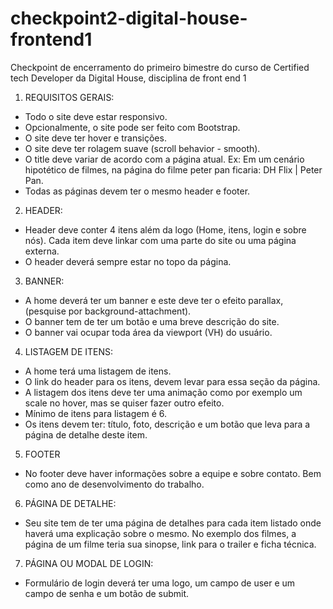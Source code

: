 # checkpoint2-digital-house-frontend1
Checkpoint de encerramento do primeiro bimestre do curso de Certified tech Developer da Digital House, disciplina de front end 1

1. REQUISITOS GERAIS:

- Todo o site deve estar responsivo.
- Opcionalmente, o site pode ser feito com Bootstrap.
- O site deve ter hover e transições.
- O site deve ter rolagem suave (scroll behavior - smooth).
- O title deve variar de acordo com a página atual. Ex: Em um cenário hipotético de    filmes, na página do filme peter pan ficaria: DH Flix | Peter Pan.
- Todas as páginas devem ter o mesmo header e footer.

2. HEADER:
- Header deve conter 4 itens além da logo (Home, itens, login e sobre nós). Cada item deve linkar com uma parte do site ou uma página externa.
- O header deverá sempre estar no topo da página. 

3. BANNER:
- A home deverá ter um banner e este deve ter o efeito parallax, (pesquise por background-attachment).
- O banner tem de ter um botão e uma breve descrição do site.
- O banner vai ocupar toda área da viewport (VH) do usuário. 


4. LISTAGEM DE ITENS:
- A home terá uma listagem de itens. 
- O link do header para os itens, devem levar para essa seção da página.
- A listagem dos itens deve ter uma animação como por exemplo um scale no hover, mas se quiser fazer outro efeito.
- Mínimo de itens para listagem é 6.
- Os itens devem ter: título, foto, descrição e um botão que leva para a página de detalhe deste item.

5. FOOTER
- No footer deve haver informações sobre a equipe e sobre contato. Bem como ano de desenvolvimento do trabalho. 

6. PÁGINA DE DETALHE:
- Seu site tem de ter uma página de detalhes para cada item listado onde haverá uma explicação sobre o mesmo. No exemplo dos filmes, a página de um filme teria sua sinopse, link para o trailer e ficha técnica.

7. PÁGINA OU MODAL DE LOGIN:
- Formulário de login deverá ter uma logo, um campo de user e um campo de senha e um botão de submit.

